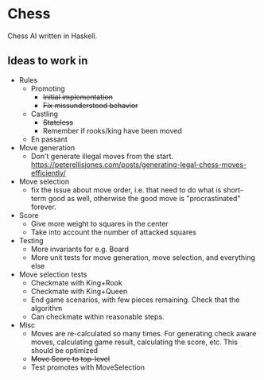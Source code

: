 
# Chess

Chess AI written in Haskell.

## Ideas to work in

- Rules
    - Promoting
        - ~~Initial implementation~~
        - ~~Fix missunderstood behavior~~
    - Castling
        - ~~Stateless~~
        - Remember if rooks/king have been moved
    - En passant
- Move generation
    - Don't generate illegal moves from the start.
      https://peterellisjones.com/posts/generating-legal-chess-moves-efficiently/
- Move selection
    - fix the issue about move order, i.e. that need to do what is short-term
      good as well, otherwise the good move is "procrastinated" forever.
- Score
    - Give more weight to squares in the center
    - Take into account the number of attacked squares
- Testing
    - More invariants for e.g. Board
    - More unit tests for move generation, move selection, and everything else
- Move selection tests
    - Checkmate with King+Rook
    - Checkmate with King+Queen
    - End game scenarios, with few pieces remaining. Check that the algorithm
    - Can checkmate within reasonable steps.
- Misc
    - Moves are re-calculated so many times. For generating check aware moves,
      calculating game result, calculating the score, etc. This should be
      optimized
    - ~~Move Score to top-level~~
    - Test promotes with MoveSelection

